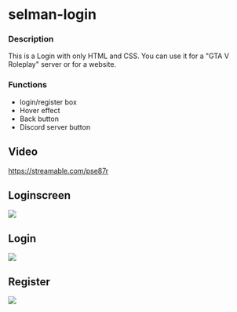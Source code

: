 # selman-login

### Description
This is a Login with only HTML and CSS. You can use it for a "GTA V Roleplay" server or for a website.
### Functions
- login/register box
- Hover effect
- Back button
- Discord server button

## Video
https://streamable.com/pse87r

## Loginscreen
<img src="https://cdn.discordapp.com/attachments/817129668674977902/867814758060392458/Login.png">

## Login
<img src="https://cdn.discordapp.com/attachments/817129668674977902/867814758106136576/Login2.png">

## Register
<img src="https://media.discordapp.net/attachments/817129668674977902/867814759045791754/Register.png">
